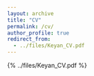 ```yaml
---
layout: archive
title: "CV"
permalink: /cv/
author_profile: true
redirect_from:
  - ../files/Keyan_CV.pdf
---
```


{% ../files/Keyan_CV.pdf %}


<!-- A PDF copy of my CV is available [here](../files/Keyan_CV.pdf). -->
